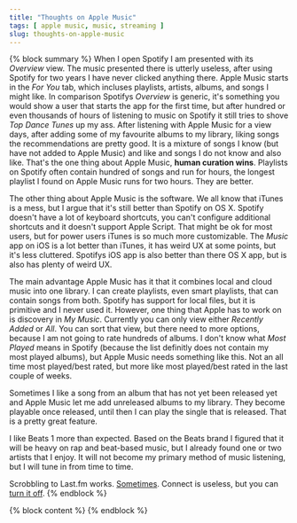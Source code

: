 ```yaml
---
title: "Thoughts on Apple Music"
tags: [ apple music, music, streaming ]
slug: thoughts-on-apple-music
---
```

{% block summary %}
When I open Spotify I am presented with its *Overview* view. The music presented there is utterly useless, after using Spotify for two years I have never clicked anything there. Apple Music starts in the *For You* tab, which incluses playlists, artists, albums, and songs I might like. In comparison Spotifys *Overview* is generic, it's something you would show a user that starts the app for the first time, but after hundred or even thousands of hours of listening to music on Spotify it still tries to shove *Top Dance Tunes* up my ass. After listening with Apple Music for a view days, after adding some of my favourite albums to my library, liking songs the recommendations are pretty good. It is a mixture of songs I know (but have not added to Apple Music) and like and songs I do not know and also like. That's the one thing about Apple Music, **human curation wins**. Playlists on Spotify often contain hundred of songs and run for hours, the longest playlist I found on Apple Music runs for two hours. They are better.

The other thing about Apple Music is the software. We all know that iTunes is a mess, but I argue that it's still better than Spotify on OS X. Spotify doesn't have a lot of keyboard shortcuts, you can't configure additional shortcuts and it doesn't support Apple Script. That might be ok for most users, but for power users iTunes is so much more customizable. The *Music* app on iOS is a lot better than iTunes, it has weird UX at some points, but it's less cluttered. Spotifys iOS app is also better than there OS X app, but is also has plenty of weird UX.

The main advantage Apple Music has it that it combines local and cloud music into one library. I can create playlists, even smart playlists, that can contain songs from both. Spotify has support for local files, but it is primitive and I never used it. However, one thing that Apple has to work on is discovery in *My Music*. Currently you can only view either *Recently Added* or *All*. You can sort that view, but there need to more options, because I am not going to rate hundreds of albums. I don't know what *Most Played* means in Spotify (because the list definitly does not contain my most played albums), but Apple Music needs something like this. Not an all time most played/best rated, but more like most played/best rated in the last couple of weeks.

Sometimes I like a song from an album that has not yet been released yet and Apple Music let me add unreleased albums to my library. They become playable once released, until then I can play the single that is released. That is a pretty great feature.

I like Beats 1 more than expected. Based on the Beats brand I figured that it will be heavy on rap and beat-based music, but I already found one or two artists that I enjoy. It will not become my primary method of music listening, but I will tune in from time to time.


Scrobbling to Last.fm works. [Sometimes](https://florian.ec/articles/apple-music-last-fm-scrobbling/). Connect is useless, but you can [turn it off](http://www.macworld.com/article/2943254/turning-off-connect-makes-apple-music-better.html).
{% endblock %}

{% block content %}
{% endblock %}
